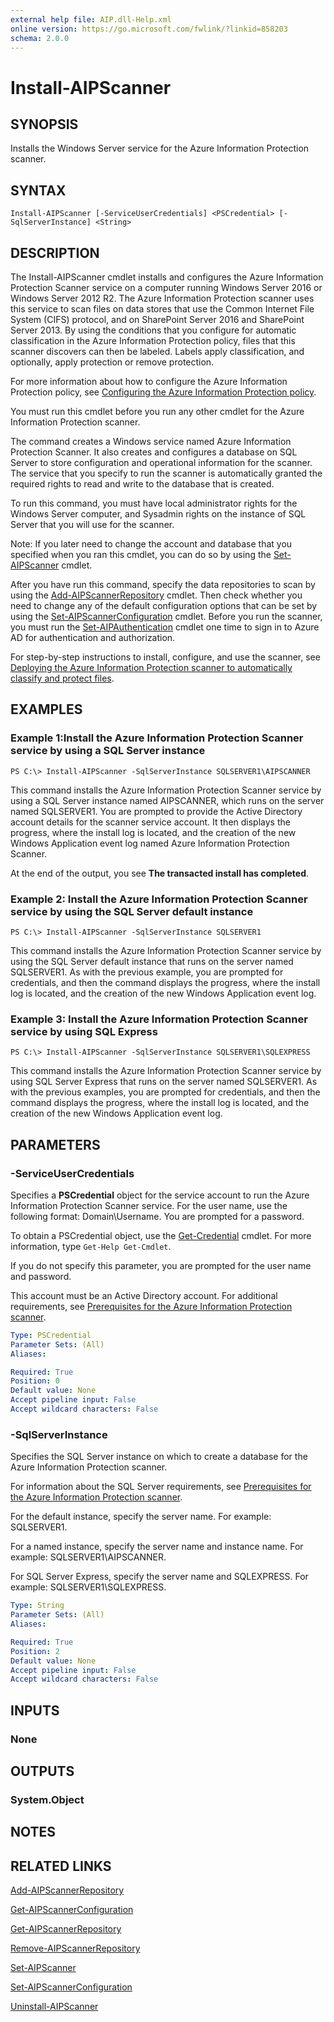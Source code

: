 ```yaml
---
external help file: AIP.dll-Help.xml
online version: https://go.microsoft.com/fwlink/?linkid=858203
schema: 2.0.0
---
```


# Install-AIPScanner

## SYNOPSIS
Installs the Windows Server service for the Azure Information Protection scanner.

## SYNTAX

```
Install-AIPScanner [-ServiceUserCredentials] <PSCredential> [-SqlServerInstance] <String>
```

## DESCRIPTION
The Install-AIPScanner cmdlet installs and configures the Azure Information Protection Scanner service on a computer running Windows Server 2016 or Windows Server 2012 R2. The Azure Information Protection scanner uses this service to scan files on data stores that use the Common Internet File System (CIFS) protocol, and on SharePoint Server 2016 and SharePoint Server 2013. By using the conditions that you configure for automatic classification in the Azure Information Protection policy, files that this scanner discovers can then be labeled. Labels apply classification, and optionally, apply protection or remove protection.

For more information about how to configure the Azure Information Protection policy, see [Configuring the Azure Information Protection policy](https://docs.microsoft.com/information-protection/deploy-use/configure-policy).

You must run this cmdlet before you run any other cmdlet for the Azure Information Protection scanner.

The command creates a Windows service named Azure Information Protection Scanner. It also creates and configures a database on SQL Server to store configuration and operational information for the scanner. The service that you specify to run the scanner is automatically granted the required rights to read and write to the database that is created.

To run this command, you must have local administrator rights for the Windows Server computer, and Sysadmin rights on the instance of SQL Server that you will use for the scanner.

Note: If you later need to change the account and database that you specified when you ran this cmdlet, you can do so by using the [Set-AIPScanner](./Set-AIPScanner.md) cmdlet.

After you have run this command, specify the data repositories to scan by using the [Add-AIPScannerRepository](./Add-AIPScannerRepository.md) cmdlet. Then check whether you need to change any of the default configuration options that can be set by using the [Set-AIPScannerConfiguration](./Set-AIPScannerConfiguration.md) cmdlet. Before you run the scanner, you must run the [Set-AIPAuthentication](./Set-AIPAuthentication.md) cmdlet one time to sign in to Azure AD for authentication and authorization. 

For step-by-step instructions to install, configure, and use the scanner, see [Deploying the Azure Information Protection scanner to automatically classify and protect files](https://docs.microsoft.com/information-protection/deploy-use/deploy-aip-scanner).

## EXAMPLES

### Example 1:Install the Azure Information Protection Scanner service by using a SQL Server instance
```
PS C:\> Install-AIPScanner -SqlServerInstance SQLSERVER1\AIPSCANNER

```

This command installs the Azure Information Protection Scanner service by using a SQL Server instance named AIPSCANNER, which runs on the server named SQLSERVER1. You are prompted to provide the Active Directory account details for the scanner service account. It then displays the progress, where the install log is located, and the creation of the new Windows Application event log named Azure Information Protection Scanner. 

At the end of the output, you see **The transacted install has completed**.

### Example 2: Install the Azure Information Protection Scanner service by using the SQL Server default instance
```
PS C:\> Install-AIPScanner -SqlServerInstance SQLSERVER1

```

This command installs the Azure Information Protection Scanner service by using the SQL Server default instance that runs on the server named SQLSERVER1. As with the previous example, you are prompted for credentials, and then the command displays the progress, where the install log is located, and the creation of the new Windows Application event log.


### Example 3: Install the Azure Information Protection Scanner service by using SQL Express 
```
PS C:\> Install-AIPScanner -SqlServerInstance SQLSERVER1\SQLEXPRESS

```

This command installs the Azure Information Protection Scanner service by using SQL Server Express that runs on the server named SQLSERVER1. As with the previous examples, you are prompted for credentials, and then the command displays the progress, where the install log is located, and the creation of the new Windows Application event log.

## PARAMETERS

### -ServiceUserCredentials
Specifies a **PSCredential** object for the service account to run the Azure Information Protection Scanner service. For the user name, use the following format: Domain\Username. You are prompted for a password. 

To obtain a PSCredential object, use the [Get-Credential](https://docs.microsoft.com/en-us/powershell/module/microsoft.powershell.security/get-credential) cmdlet. For more information, type `Get-Help Get-Cmdlet`. 

If you do not specify this parameter, you are prompted for the user name and password.

This account must be an Active Directory account. For additional requirements, see [Prerequisites for the Azure Information Protection scanner](https://docs.microsoft.com/information-protection/deploy-use/deploy-aip-scannerpPrerequisites-for-the-azure-information-protection-scanner).

```yaml
Type: PSCredential
Parameter Sets: (All)
Aliases: 

Required: True
Position: 0
Default value: None
Accept pipeline input: False
Accept wildcard characters: False
```

### -SqlServerInstance
Specifies the SQL Server instance on which to create a database for the Azure Information Protection scanner. 

For information about the SQL Server requirements, see [Prerequisites for the Azure Information Protection scanner](https://docs.microsoft.com/information-protection/deploy-use/deploy-aip-scannerpPrerequisites-for-the-azure-information-protection-canner).

For the default instance, specify the server name. For example: SQLSERVER1. 

For a named instance, specify the server name and instance name. For example: SQLSERVER1\AIPSCANNER. 

For SQL Server Express, specify the server name and SQLEXPRESS. For example: SQLSERVER1\SQLEXPRESS.


```yaml
Type: String
Parameter Sets: (All)
Aliases: 

Required: True
Position: 2
Default value: None
Accept pipeline input: False
Accept wildcard characters: False
```

## INPUTS

### None


## OUTPUTS

### System.Object

## NOTES

## RELATED LINKS

[Add-AIPScannerRepository](./Add-AIPScannerRepository.md)

[Get-AIPScannerConfiguration](./Get-AIPScannerConfiguration.md)

[Get-AIPScannerRepository](./Get-AIPScannerRepository.md)

[Remove-AIPScannerRepository](./Remove-AIPScannerRepository.md)

[Set-AIPScanner](./Set-AIPScanner.md)

[Set-AIPScannerConfiguration](./Set-AIPScannerConfiguration.md)

[Uninstall-AIPScanner](./Uninstall-AIPScanner.md)
